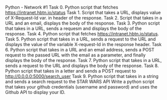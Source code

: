 Python - Network #1
Task 0.
Python script that fetches https://intranet.hbtn.io/status
Task 1.
Script that takes a URL, displays value of X-Request-Id var. in header of the
response.
Task 2.
Script that takes in a URL and an email, displays the body of the response.
Task 3.
Python script that takes in a URL, sends a requesm and displays the body of the
response.
Task 4.
Python script that fetches https://intranet.hbtn.io/status.
Task 5.
Python script that takes in a URL, sends a request to the URL and displays
the value of the variable X-request-Id in the response header.
Task 6.
Python script that takes in a URL and an email address, sends a POST request to
the passed URL with the email as a parameter, and finally displays the body of
the response.
Task 7.
Python script that takes in a URL, sends a request to the URL and displays the
body of the response.
Task 8.
Python script that takes in a letter and sends a POST request to
http://0.0.0.0:5000/search_user
Task 9.
Python script that takes in a string and sends a search request to the
STAR WARS API
Write a python script that takes your github credentials (username and password)
and uses the Github API to display your ID.